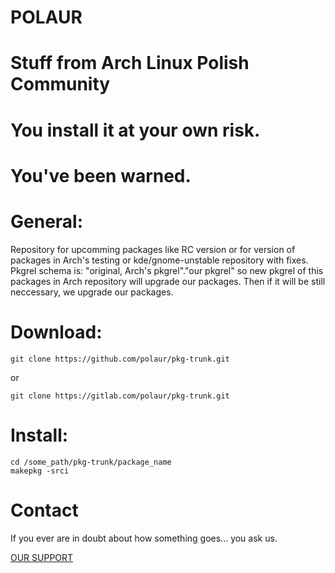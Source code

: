 # POLAUR
# Stuff from Arch Linux Polish Community
# You install it at your own risk.
# You've been warned.

# General:

Repository for upcomming packages like RC version or for version of packages
in Arch's testing or kde/gnome-unstable repository with fixes.
Pkgrel schema is:
"original, Arch's pkgrel"."our pkgrel" so new pkgrel of this packages in Arch repository
will upgrade our packages. Then if it will be still neccessary, we upgrade our packages.

# Download:

```
git clone https://github.com/polaur/pkg-trunk.git

```

or

```
git clone https://gitlab.com/polaur/pkg-trunk.git

```

# Install:


```
cd /some_path/pkg-trunk/package_name
makepkg -srci

```


# Contact


If you ever are in doubt about how something goes... you ask us.

[OUR SUPPORT](https://forum.archlinux.org.pl/viewtopic.php?id=614)



